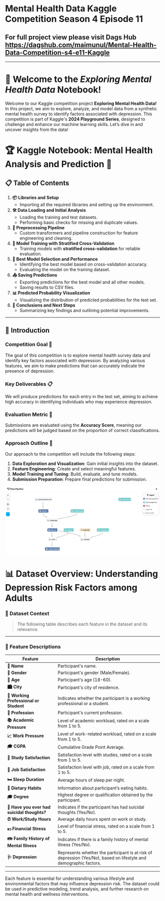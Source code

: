 # Mental Health Data Kaggle Competition Season 4 Episode 11

## For full project view please visit **Dags Hub** https://dagshub.com/maimunul/Mental-Health-Data-Competition-s4-e11-Kaggle
---------

# 🧠 Welcome to the *Exploring Mental Health Data* Notebook!

Welcome to our Kaggle competition project **Exploring Mental Health Data!** In this project, we aim to explore, analyze, and model data from a synthetic mental health survey to identify factors associated with depression. This competition is part of Kaggle's **2024 Playground Series**, designed to challenge and enhance our machine learning skills. Let’s dive in and uncover insights from the data!


# 🏆 Kaggle Notebook: Mental Health Analysis and Prediction 🧠

## 📋 Table of Contents
1. **📦 Libraries and Setup**  
   * Importing all the required libraries and setting up the environment.
2. **🛠️ Data Loading and Initial Analysis**  
   * Loading the training and test datasets.  
   * Performing basic checks for missing and duplicate values.
3. **🔧 Preprocessing Pipeline**  
   * Custom transformers and pipeline construction for feature engineering and cleaning.
4. **🚂 Model Training with Stratified Cross-Validation**  
   * Training models with **stratified cross-validation** for reliable evaluation.
5. **🎯 Best Model Selection and Performance**  
   * Identifying the best model based on cross-validation accuracy.  
   * Evaluating the model on the training dataset.
6. **📤 Saving Predictions**  
   * Exporting predictions for the best model and all other models.  
   * Saving results to CSV files.
7. **📊 Predicted Probability Visualization**  
   * Visualizing the distribution of predicted probabilities for the test set.
8. **🎉 Conclusions and Next Steps**  
   * Summarizing key findings and outlining potential improvements.


---

## 🎯 Introduction

### Competition Goal 🏁
The goal of this competition is to explore mental health survey data and identify key factors associated with depression. By analyzing various features, we aim to make predictions that can accurately indicate the presence of depression.

### Key Deliverables 📋
We will produce predictions for each entry in the test set, aiming to achieve high accuracy in identifying individuals who may experience depression.

### Evaluation Metric 🎯
Submissions are evaluated using the **Accuracy Score**, meaning our predictions will be judged based on the proportion of correct classifications.

### Approach Outline 🧩
Our approach to the competition will include the following steps:
1. **Data Exploration and Visualization**: Gain initial insights into the dataset.
2. **Feature Engineering**: Create and select meaningful features.
3. **Model Training and Tuning**: Build, evaluate, and tune models.
4. **Submission Preparation**: Prepare final predictions for submission.

![Project Banner](https://github.com/maimunul/Mental-Health-Data-Kaggle-Competition-S4-E11/blob/main/Screenshot%202025-03-26%20163422.png)


# 📊 Dataset Overview: Understanding Depression Risk Factors among Adults

### 📝 Dataset Context
>  The following table describes each feature in the dataset and its relevance.

---

### 📌 **Feature Descriptions**

| **Feature**                                               | **Description**                                                                                     |
|-----------------------------------------------------------|-----------------------------------------------------------------------------------------------------|
| **👤 Name**                                               | Participant's name.                                                                                 |
| **🚻 Gender**                                             | Participant's gender (Male/Female).                                                                 |
| **🎂 Age**                                                | Participant's age (18-60).                                                                          |
| **🏙️ City**                                               | Participant's city of residence.                                                                    |
| **👔 Working Professional or Student**                    | Indicates whether the participant is a working professional or a student.                           |
| **💼 Profession**                                         | Participant's current profession.                                                                   |
| **📚 Academic Pressure**                                  | Level of academic workload, rated on a scale from 1 to 5.                                           |
| **📈 Work Pressure**                                      | Level of work-related workload, rated on a scale from 1 to 5.                                       |
| **🎓 CGPA**                                               | Cumulative Grade Point Average.                                                                     |
| **📖 Study Satisfaction**                                 | Satisfaction level with studies, rated on a scale from 1 to 5.                                      |
| **💼 Job Satisfaction**                                   | Satisfaction level with job, rated on a scale from 1 to 5.                                          |
| **🛏️ Sleep Duration**                                    | Average hours of sleep per night.                                                                   |
| **🍲 Dietary Habits**                                     | Information about participant’s eating habits.                                                      |
| **🎓 Degree**                                             | Highest degree or qualification obtained by the participant.                                        |
| **🧠 Have you ever had suicidal thoughts?**               | Indicates if the participant has had suicidal thoughts (Yes/No).                                    |
| **⏰ Work/Study Hours**                                   | Average daily hours spent on work or study.                                                         |
| **💵 Financial Stress**                                   | Level of financial stress, rated on a scale from 1 to 5.                                            |
| **👪 Family History of Mental Illness**                   | Indicates if there is a family history of mental illness (Yes/No).                                  |
| **🩺 Depression**                                         | Represents whether the participant is at risk of depression (Yes/No), based on lifestyle and demographic factors. |

---

Each feature is essential for understanding various lifestyle and environmental factors that may influence depression risk. The dataset could be used in predictive modeling, trend analysis, and further research on mental health and wellness interventions.
